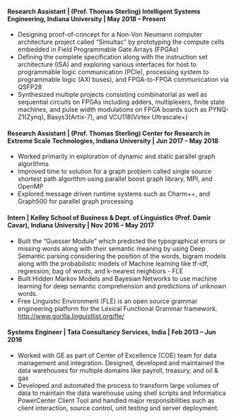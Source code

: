#### Research Assistant | (Prof. Thomas Sterling) Intelligent Systems Engineering, Indiana University	| May 2018 – Present
+	Designing proof-of-concept for a Non-Von Neumann computer architecture project called “Simultac” by prototyping the compute cells embedded in Field Programmable Gate Arrays (FPGAs)
+	Defining the complete specification along with the instruction set architecture (ISA) and exploring various interfaces for host to programmable logic communication (PCIe), processing system to programmable logic (AXI buses), and FPGA-to-FPGA communication via QSFP28
+	Synthesized multiple projects consisting combinatorial as well as sequential circuits on FPGAs including adders, multiplexers, finite state machines, and pulse width modulations on FPGA boards such as PYNQ-Z1(Zynq), Basys3(Artix-7), and VCU118(Virtex Ultrascale+)

#### Research Assistant | (Prof. Thomas Sterling) Center for Research in Extreme Scale Technologies, Indiana University | Jun 2017 – May 2018
+	Worked primarily in exploration of dynamic and static parallel graph algorithms
+	Improved time to solution for a graph problem called single source shortest path algorithm using parallel boost graph library, MPI, and OpenMP
+	Explored message driven runtime systems such as Charm++, and Graph500 for parallel graph processing

#### Intern | Kelley School of Business & Dept. of Linguistics (Prof. Damir Cavar), Indiana University	| Nov 2016 – May 2017
+	Built the “Guesser Module” which predicted the typographical errors or missing words along with their semantic meaning by using Deep Semantic parsing considering the position of the words, bigram models along with the probabilistic models of Machine learning like tf-idf, regression, bag of words, and k-nearest neighbors - FLE
+ Built Hidden Markov Models and Bayesian Networks to use machine learning for deep semantic comprehension and predictions of unknown words.
+	Free Linguistic Environment (FLE) is an open source grammar engineering platform for the Lexical Functional Grammar framework. http://www.gorilla.linguistlist.org/fle/

#### Systems Engineer | Tata Consultancy Services, India | Feb 2013 – Jun 2016
+	Worked with GE as part of Center of Excellence (COE) team for data management and integration. Designed, developed and maintained the data warehouses for multiple domains like payroll, treasury, and oil & gas
+	Developed and automated the process to transform large volumes of data to maintain the data warehouse using shell scripts and Informatica PowerCenter Client Tool and handled major responsibilities such as client interaction, source control, unit testing and server deployment.
